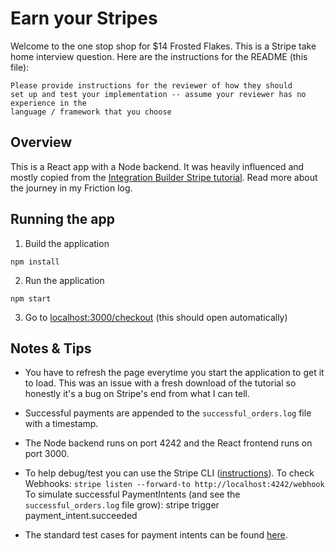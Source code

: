 # Earn your Stripes
Welcome to the one stop shop for $14 Frosted Flakes. This is a Stripe take home interview question. Here are the instructions for the README (this file):
 ```
Please provide instructions for the reviewer of how they should
set up and test your implementation -- assume your reviewer has no experience in the
language / framework that you choose
```

## Overview
This is a React app with a Node backend. It was heavily influenced and mostly copied from the [Integration Builder Stripe tutorial](https://stripe.com/docs/payments/integration-builder). Read more about the journey in my Friction log.


## Running the app

1. Build the application

```npm install```

 2. Run the application

```npm start```

3. Go to [localhost:3000/checkout](localhost:3000/checkout) (this should open automatically)

## Notes & Tips
* You have to refresh the page everytime you start the application to get it to load. This was an issue with a fresh download of the tutorial so honestly it's a bug on Stripe's end from what I can tell.

* Successful payments are appended to the `successful_orders.log` file with a timestamp.

* The Node backend runs on port 4242 and the React frontend runs on port 3000.

* To help debug/test you can use the Stripe CLI ([instructions](https://stripe.com/docs/payments/handling-payment-events#build-your-own-webhook)).
To check Webhooks: `stripe listen --forward-to http://localhost:4242/webhook`
To simulate successful PaymentIntents (and see the `successful_orders.log` file grow): stripe trigger payment_intent.succeeded

* The standard test cases for payment intents can be found [here](https://stripe.com/docs/payments/accept-a-payment#web-test-integration).
